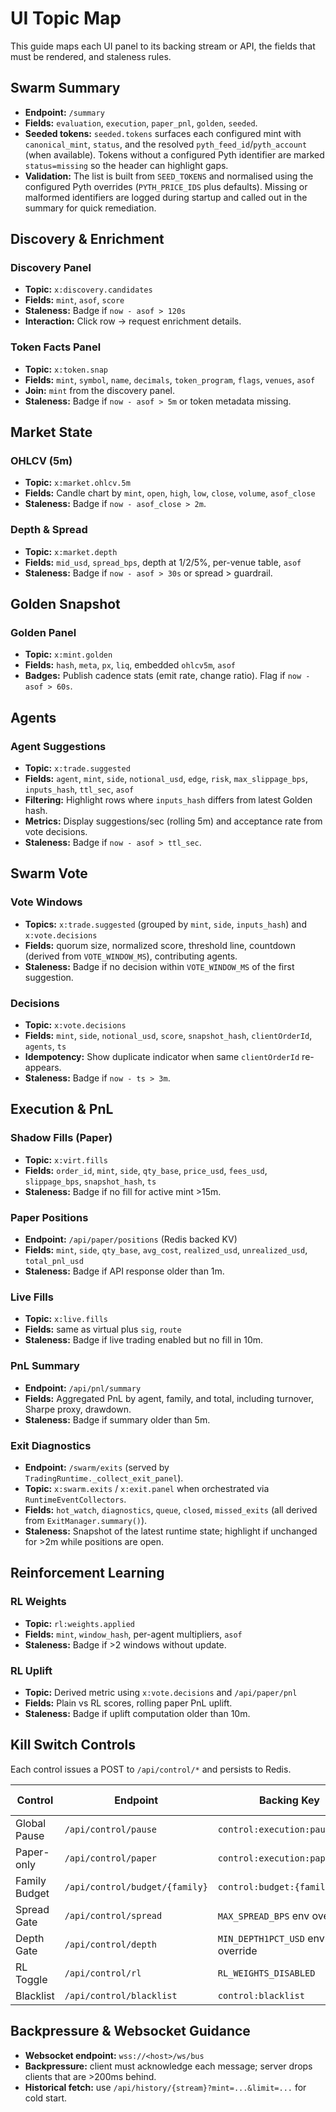 # UI Topic Map

This guide maps each UI panel to its backing stream or API, the fields that must be rendered, and
staleness rules.

## Swarm Summary

- **Endpoint:** `/summary`
- **Fields:** `evaluation`, `execution`, `paper_pnl`, `golden`, `seeded`.
- **Seeded tokens:** `seeded.tokens` surfaces each configured mint with `canonical_mint`,
  `status`, and the resolved `pyth_feed_id`/`pyth_account` (when available). Tokens without a
  configured Pyth identifier are marked `status=missing` so the header can highlight gaps.
- **Validation:** The list is built from `SEED_TOKENS` and normalised using the configured Pyth
  overrides (`PYTH_PRICE_IDS` plus defaults). Missing or malformed identifiers are logged during
  startup and called out in the summary for quick remediation.

## Discovery & Enrichment

### Discovery Panel
- **Topic:** `x:discovery.candidates`
- **Fields:** `mint`, `asof`, `score`
- **Staleness:** Badge if `now - asof > 120s`
- **Interaction:** Click row → request enrichment details.

### Token Facts Panel
- **Topic:** `x:token.snap`
- **Fields:** `mint`, `symbol`, `name`, `decimals`, `token_program`, `flags`, `venues`, `asof`
- **Join:** `mint` from the discovery panel.
- **Staleness:** Badge if `now - asof > 5m` or token metadata missing.

## Market State

### OHLCV (5m)
- **Topic:** `x:market.ohlcv.5m`
- **Fields:** Candle chart by `mint`, `open`, `high`, `low`, `close`, `volume`, `asof_close`
- **Staleness:** Badge if `now - asof_close > 2m`.

### Depth & Spread
- **Topic:** `x:market.depth`
- **Fields:** `mid_usd`, `spread_bps`, depth at 1/2/5%, per-venue table, `asof`
- **Staleness:** Badge if `now - asof > 30s` or spread > guardrail.

## Golden Snapshot

### Golden Panel
- **Topic:** `x:mint.golden`
- **Fields:** `hash`, `meta`, `px`, `liq`, embedded `ohlcv5m`, `asof`
- **Badges:** Publish cadence stats (emit rate, change ratio).  Flag if `now - asof > 60s`.

## Agents

### Agent Suggestions
- **Topic:** `x:trade.suggested`
- **Fields:** `agent`, `mint`, `side`, `notional_usd`, `edge`, `risk`, `max_slippage_bps`, `inputs_hash`, `ttl_sec`, `asof`
- **Filtering:** Highlight rows where `inputs_hash` differs from latest Golden hash.
- **Metrics:** Display suggestions/sec (rolling 5m) and acceptance rate from vote decisions.
- **Staleness:** Badge if `now - asof > ttl_sec`.

## Swarm Vote

### Vote Windows
- **Topics:** `x:trade.suggested` (grouped by `mint`, `side`, `inputs_hash`) and `x:vote.decisions`
- **Fields:** quorum size, normalized score, threshold line, countdown (derived from `VOTE_WINDOW_MS`), contributing agents.
- **Staleness:** Badge if no decision within `VOTE_WINDOW_MS` of the first suggestion.

### Decisions
- **Topic:** `x:vote.decisions`
- **Fields:** `mint`, `side`, `notional_usd`, `score`, `snapshot_hash`, `clientOrderId`, `agents`, `ts`
- **Idempotency:** Show duplicate indicator when same `clientOrderId` re-appears.
- **Staleness:** Badge if `now - ts > 3m`.

## Execution & PnL

### Shadow Fills (Paper)
- **Topic:** `x:virt.fills`
- **Fields:** `order_id`, `mint`, `side`, `qty_base`, `price_usd`, `fees_usd`, `slippage_bps`, `snapshot_hash`, `ts`
- **Staleness:** Badge if no fill for active mint >15m.

### Paper Positions
- **Endpoint:** `/api/paper/positions` (Redis backed KV)
- **Fields:** `mint`, `side`, `qty_base`, `avg_cost`, `realized_usd`, `unrealized_usd`, `total_pnl_usd`
- **Staleness:** Badge if API response older than 1m.

### Live Fills
- **Topic:** `x:live.fills`
- **Fields:** same as virtual plus `sig`, `route`
- **Staleness:** Badge if live trading enabled but no fill in 10m.

### PnL Summary
- **Endpoint:** `/api/pnl/summary`
- **Fields:** Aggregated PnL by agent, family, and total, including turnover, Sharpe proxy, drawdown.
- **Staleness:** Badge if summary older than 5m.

### Exit Diagnostics
- **Endpoint:** `/swarm/exits` (served by `TradingRuntime._collect_exit_panel`).
- **Topic:** `x:swarm.exits` / `x:exit.panel` when orchestrated via `RuntimeEventCollectors`.
- **Fields:** `hot_watch`, `diagnostics`, `queue`, `closed`, `missed_exits` (all derived from `ExitManager.summary()`).
- **Staleness:** Snapshot of the latest runtime state; highlight if unchanged for >2m while positions are open.

## Reinforcement Learning

### RL Weights
- **Topic:** `rl:weights.applied`
- **Fields:** `mint`, `window_hash`, per-agent multipliers, `asof`
- **Staleness:** Badge if >2 windows without update.

### RL Uplift
- **Topic:** Derived metric using `x:vote.decisions` and `/api/paper/pnl`
- **Fields:** Plain vs RL scores, rolling paper PnL uplift.
- **Staleness:** Badge if uplift computation older than 10m.

## Kill Switch Controls

Each control issues a POST to `/api/control/*` and persists to Redis.

| Control | Endpoint | Backing Key | Expected Propagation |
| ------- | -------- | ----------- | -------------------- |
| Global Pause | `/api/control/pause` | `control:execution:paused` | < 1 vote window |
| Paper-only | `/api/control/paper` | `control:execution:paper_only` | Immediate |
| Family Budget | `/api/control/budget/{family}` | `control:budget:{family}` | < 1 window |
| Spread Gate | `/api/control/spread` | `MAX_SPREAD_BPS` env override | < 1 window |
| Depth Gate | `/api/control/depth` | `MIN_DEPTH1PCT_USD` env override | < 1 window |
| RL Toggle | `/api/control/rl` | `RL_WEIGHTS_DISABLED` | < 1 window |
| Blacklist | `/api/control/blacklist` | `control:blacklist` | < 1 window |

## Backpressure & Websocket Guidance

- **Websocket endpoint:** `wss://<host>/ws/bus`
- **Backpressure:** client must acknowledge each message; server drops clients that are >200ms
  behind.
- **Historical fetch:** use `/api/history/{stream}?mint=...&limit=...` for cold start.
